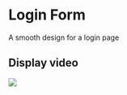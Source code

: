 <h1> Login Form </h1>

A smooth design for a login page

<h2> Display video </h2>

![](screen.gif.gif)